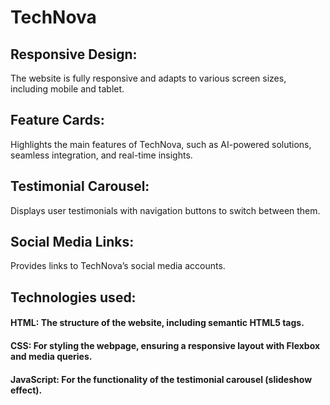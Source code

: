 # TechNova

## Responsive Design: 
The website is fully responsive and adapts to various screen sizes, including mobile and tablet.

## Feature Cards: 
Highlights the main features of TechNova, such as AI-powered solutions, seamless integration, and real-time insights.

## Testimonial Carousel: 
Displays user testimonials with navigation buttons to switch between them.

## Social Media Links:
Provides links to TechNova’s social media accounts.

## Technologies used:
#### HTML: The structure of the website, including semantic HTML5 tags.
#### CSS: For styling the webpage, ensuring a responsive layout with Flexbox and media queries.
#### JavaScript: For the functionality of the testimonial carousel (slideshow effect).
